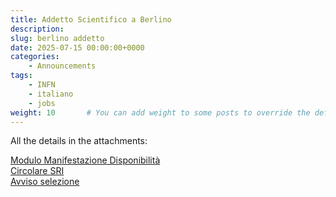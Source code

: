```yaml
---
title: Addetto Scientifico a Berlino
description: 
slug: berlino addetto
date: 2025-07-15 00:00:00+0000
categories:
    - Announcements
tags:
    - INFN
    - italiano
    - jobs
weight: 10       # You can add weight to some posts to override the default sorting (date descending)
---
```


All the details in the attachments:



[Modulo Manifestazione Disponibilità](BERLINO-Modulo-disponibilita.pdf)  
[Circolare SRI](AOO_SRI-2025-0000047-Circolare_SRI_avviso_Addetto_Scientifico_Berlino_Signed.pdf)  
[Avviso selezione](Avviso-selezione-BERLINO_Firmato.pdf)  

